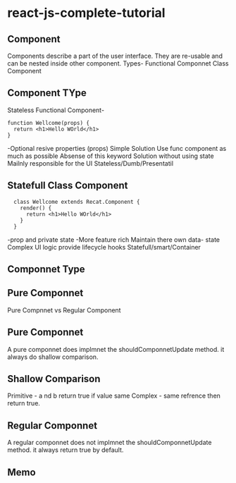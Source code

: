 # react-js-complete-tutorial
Component
-----------
  Components describe a part of the user interface.
  They are re-usable and can be nested inside other component.
  Types- 
    Functional Componnet
    Class Component
    
Component TYpe
------------------
Stateless Functional Component-
  ``` 
  function Wellcome(props) {
    return <h1>Hello WOrld</h1>
  }
  ```
  
  -Optional resive properties (props)
  Simple Solution
Use func component as much as possible
Absense of this keyword
Solution without using state
Mailnly responsible for the UI
Stateless/Dumb/Presentatil
  
  
 Statefull Class Component
 ----------------------------
  ```
    class Wellcome extends Recat.Component {
      render() {
        return <h1>Hello WOrld</h1>
      }
    }
  ```
  -prop and private state
  -More feature rich
  Maintain there own data- state
  Complex UI logic
  provide lifecycle hooks
  Statefull/smart/Container



Componnet Type
---------------------------
Pure Componnet
-------------------
Pure Compnnet vs Regular Component

Pure Componnet
--------------
  A pure componnet does implmnet the shouldComponnetUpdate method. it always do shallow comparison.
  
  Shallow Comparison
  -------------------
  Primitive - a nd b return true if value same
  Complex - same refrence then return true.
  
Regular Componnet
-----------------
  A regular componnet does not implmnet the shouldComponnetUpdate method. it always return true by default.
  
 Memo
 ----------------
